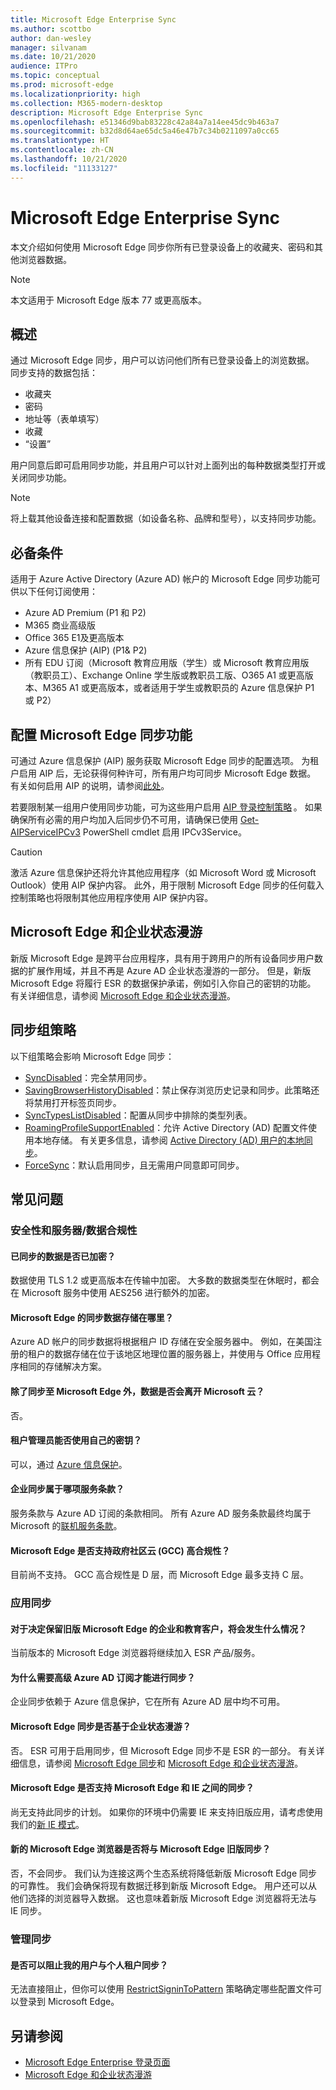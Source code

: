 ```yaml
---
title: Microsoft Edge Enterprise Sync
ms.author: scottbo
author: dan-wesley
manager: silvanam
ms.date: 10/21/2020
audience: ITPro
ms.topic: conceptual
ms.prod: microsoft-edge
ms.localizationpriority: high
ms.collection: M365-modern-desktop
description: Microsoft Edge Enterprise Sync
ms.openlocfilehash: e51346d9bab83228c42a84a7a14ee45dc9b463a7
ms.sourcegitcommit: b32d8d64ae65dc5a46e47b7c34b0211097a0cc65
ms.translationtype: HT
ms.contentlocale: zh-CN
ms.lasthandoff: 10/21/2020
ms.locfileid: "11133127"
---
```

# Microsoft Edge Enterprise Sync

本文介绍如何使用 Microsoft Edge 同步你所有已登录设备上的收藏夹、密码和其他浏览器数据。

> [!NOTE]
> 本文适用于 Microsoft Edge 版本 77 或更高版本。

## 概述

通过 Microsoft Edge 同步，用户可以访问他们所有已登录设备上的浏览数据。 同步支持的数据包括：

- 收藏夹
- 密码
- 地址等（表单填写）
- 收藏
- “设置”

用户同意后即可启用同步功能，并且用户可以针对上面列出的每种数据类型打开或关闭同步功能。

> [!NOTE]
> 将上载其他设备连接和配置数据（如设备名称、品牌和型号），以支持同步功能。

## 必备条件

适用于 Azure Active Directory (Azure AD) 帐户的 Microsoft Edge 同步功能可供以下任何订阅使用：

- Azure AD Premium (P1 和 P2)
- M365 商业高级版
- Office 365 E1及更高版本
- Azure 信息保护 (AIP) (P1& P2)
- 所有 EDU 订阅（Microsoft 教育应用版（学生）或 Microsoft 教育应用版（教职员工）、Exchange Online 学生版或教职员工版、O365 A1 或更高版本、M365 A1 或更高版本，或者适用于学生或教职员的 Azure 信息保护 P1 或 P2）

## 配置 Microsoft Edge 同步功能

可通过 Azure 信息保护 (AIP) 服务获取 Microsoft Edge 同步的配置选项。 为租户启用 AIP 后，无论获得何种许可，所有用户均可同步 Microsoft Edge 数据。 有关如何启用 AIP 的说明，请参阅[此处](https://docs.microsoft.com/azure/information-protection/activate-office365)。

若要限制某一组用户使用同步功能，可为这些用户启用 [AIP 登录控制策略](https://docs.microsoft.com/powershell/module/aipservice/set-aipserviceonboardingcontrolpolicy?view=azureipps) 。 如果确保所有必需的用户均加入后同步仍不可用，请确保已使用 [Get-AIPServiceIPCv3](https://docs.microsoft.com/powershell/module/aipservice/get-aipserviceipcv3?view=azureipps) PowerShell cmdlet 启用 IPCv3Service。

> [!CAUTION]
> 激活 Azure 信息保护还将允许其他应用程序（如 Microsoft Word 或 Microsoft Outlook）使用 AIP 保护内容。 此外，用于限制 Microsoft Edge 同步的任何载入控制策略也将限制其他应用程序使用 AIP 保护内容。

## Microsoft Edge 和企业状态漫游

新版 Microsoft Edge 是跨平台应用程序，具有用于跨用户的所有设备同步用户数据的扩展作用域，并且不再是 Azure AD 企业状态漫游的一部分。 但是，新版 Microsoft Edge 将履行 ESR 的数据保护承诺，例如引入你自己的密钥的功能。 有关详细信息，请参阅 [Microsoft Edge 和企业状态漫游](microsoft-edge-enterprise-state-roaming.md)。

## 同步组策略

以下组策略会影响 Microsoft Edge 同步：

- [SyncDisabled](https://docs.microsoft.com/deployedge/microsoft-edge-policies#syncdisabled)：完全禁用同步。
- [SavingBrowserHistoryDisabled](https://docs.microsoft.com/deployedge/microsoft-edge-policies#savingbrowserhistorydisabled)：禁止保存浏览历史记录和同步。此策略还将禁用打开标签页同步。
- [SyncTypesListDisabled](https://docs.microsoft.com/DeployEdge/microsoft-edge-policies#synctypeslistdisabled)：配置从同步中排除的类型列表。
- [RoamingProfileSupportEnabled](https://docs.microsoft.com/DeployEdge/microsoft-edge-policies#roamingprofilesupportenabled)：允许 Active Directory (AD) 配置文件使用本地存储。 有关更多信息，请参阅 [Active Directory (AD) 用户的本地同步](https://docs.microsoft.com/DeployEdge/microsoft-edge-on-premises-sync)。
- [ForceSync]( https://docs.microsoft.com/deployedge/microsoft-edge-policies#forcesync)：默认启用同步，且无需用户同意即可同步。  

## 常见问题

### 安全性和服务器/数据合规性

#### 已同步的数据是否已加密？ 

数据使用 TLS 1.2 或更高版本在传输中加密。 大多数的数据类型在休眠时，都会在 Microsoft 服务中使用 AES256 进行额外的加密。 

#### Microsoft Edge 的同步数据存储在哪里？

Azure AD 帐户的同步数据将根据租户 ID 存储在安全服务器中。 例如，在美国注册的租户的数据存储在位于该地区地理位置的服务器上，并使用与 Office 应用程序相同的存储解决方案。

#### 除了同步至 Microsoft Edge 外，数据是否会离开 Microsoft 云？

否。

#### 租户管理员能否使用自己的密钥？

可以，通过 [Azure 信息保护](https://azure.microsoft.com/services/information-protection/)。

#### 企业同步属于哪项服务条款？

服务条款与 Azure AD 订阅的条款相同。 所有 Azure AD 服务条款最终均属于 Microsoft 的[联机服务条款](https://www.microsoft.com/licensing/product-licensing/products)。

#### Microsoft Edge 是否支持政府社区云 (GCC) 高合规性？

目前尚不支持。 GCC 高合规性是 D 层，而 Microsoft Edge 最多支持 C 层。

### 应用同步

#### 对于决定保留旧版 Microsoft Edge 的企业和教育客户，将会发生什么情况？

当前版本的 Microsoft Edge 浏览器将继续加入 ESR 产品/服务。

#### 为什么需要高级 Azure AD 订阅才能进行同步？

企业同步依赖于 Azure 信息保护，它在所有 Azure AD 层中均不可用。

#### Microsoft Edge 同步是否基于企业状态漫游？

否。 ESR 可用于启用同步，但 Microsoft Edge 同步不是 ESR 的一部分。 有关详细信息，请参阅 [Microsoft Edge 同步](microsoft-edge-enterprise-sync.md)和 [Microsoft Edge 和企业状态漫游](microsoft-edge-enterprise-state-roaming.md)。

#### Microsoft Edge 是否支持 Microsoft Edge 和 IE 之间的同步？

尚无支持此同步的计划。 如果你的环境中仍需要 IE 来支持旧版应用，请考虑使用我们的[新 IE 模式](https://docs.microsoft.com/deployedge/edge-ie-mode)。

#### 新的 Microsoft Edge 浏览器是否将与 Microsoft Edge 旧版同步？

否，不会同步。 我们认为连接这两个生态系统将降低新版 Microsoft Edge 同步的可靠性。 我们会确保将现有数据迁移到新版 Microsoft Edge。 用户还可以从他们选择的浏览器导入数据。 这也意味着新版 Microsoft Edge 浏览器将无法与 IE 同步。

### 管理同步

#### 是否可以阻止我的用户与个人租户同步？

无法直接阻止，但你可以使用 [RestrictSigninToPattern](https://docs.microsoft.com/deployedge/microsoft-edge-policies#restrictsignintopattern) 策略确定哪些配置文件可以登录到 Microsoft Edge。

## 另请参阅

- [Microsoft Edge Enterprise 登录页面](https://aka.ms/EdgeEnterprise)
- [Microsoft Edge 和企业状态漫游](microsoft-edge-enterprise-state-roaming.md)
